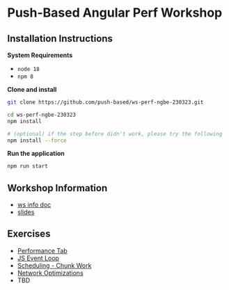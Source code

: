 # Push-Based Angular Perf Workshop

## Installation Instructions

**System Requirements**

* `node 18`
* `npm 8`

**Clone and install**

```bash
git clone https://github.com/push-based/ws-perf-ngbe-230323.git

cd ws-perf-ngbe-230323
npm install

# (optional) if the step before didn't work, please try the following
npm install --force
```

**Run the application**

```bash
npm run start
```

## Workshop Information

* [ws info doc](https://docs.google.com/document/d/1Go5CmUz-aVf2yOOfn0_ZhI7ugXr1CgNqfLmSRoW2uEE/edit?usp=drive_link)
* [slides](https://drive.google.com/drive/u/1/folders/1AL3CCr40D99Sqz5ztPCyjIRjpp01rNIk)

## Exercises

* [Performance Tab](./exercises/performance-tab-flame-charts.md)
* [JS Event Loop](./exercises/event-loop.md)
* [Scheduling - Chunk Work](./exercises/scheduling-chunk-work.md)
* [Network Optimizations](./exercises/network-optimizations.md)
* TBD
